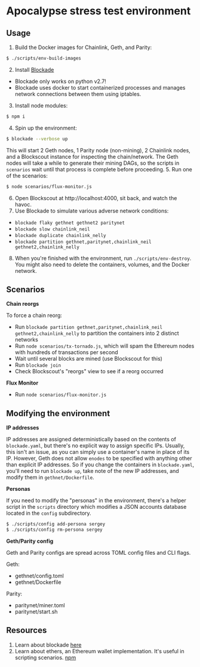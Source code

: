 # Apocalypse stress test environment

## Usage

1. Build the Docker images for Chainlink, Geth, and Parity:

```sh
$ ./scripts/env-build-images
```

2. Install [Blockade](https://github.com/worstcase/blockade)

- Blockade only works on python v2.7!
- Blockade uses docker to start containerized processes and manages network connections between them using iptables.

3. Install node modules:

```sh
$ npm i
```

4. Spin up the environment:

```sh
$ blockade --verbose up
```

This will start 2 Geth nodes, 1 Parity node (non-mining), 2 Chainlink nodes, and a Blockscout instance for inspecting the chain/network.
The Geth nodes will take a while to generate their mining DAGs, so the scripts in `scenarios` wait until that process is complete before proceeding. 5. Run one of the scenarios:

```sh
$ node scenarios/flux-monitor.js
```

6. Open Blockscout at http://localhost:4000, sit back, and watch the havoc.
7. Use Blockade to simulate various adverse network conditions:

- `blockade flaky gethnet gethnet2 paritynet`
- `blockade slow chainlink_neil`
- `blockade duplicate chainlink_nelly`
- `blockade partition gethnet,paritynet,chainlink_neil gethnet2,chainlink_nelly`

8. When you're finished with the environment, run `./scripts/env-destroy`. You might also need to delete the containers, volumes, and the Docker network.

## Scenarios

**Chain reorgs**

To force a chain reorg:

- Run `blockade partition gethnet,paritynet,chainlink_neil gethnet2,chainlink_nelly` to partition the containers into 2 distinct networks
- Run `node scenarios/tx-tornado.js`, which will spam the Ethereum nodes with hundreds of transactions per second
- Wait until several blocks are mined (use Blockscout for this)
- Run `blockade join`
- Check Blockscout's "reorgs" view to see if a reorg occurred

**Flux Monitor**

- Run `node scenarios/flux-monitor.js`

## Modifying the environment

**IP addresses**

IP addresses are assigned deterministically based on the contents of `blockade.yaml`, but there's no explicit way to assign specific IPs. Usually, this isn't an issue, as you can simply use a container's name in place of its IP. However, Geth does not allow `enodes` to be specified with anything other than explicit IP addresses. So if you change the containers in `blockade.yaml`, you'll need to run `blockade up`, take note of the new IP addresses, and modify them in `gethnet/Dockerfile`.

**Personas**

If you need to modify the "personas" in the environment, there's a helper script in the `scripts` directory which modifies a JSON accounts database located in the `config` subdirectory.

```sh
$ ./scripts/config add-persona sergey
$ ./scripts/config rm-persona sergey
```

**Geth/Parity config**

Geth and Parity configs are spread across TOML config files and CLI flags.

Geth:

- gethnet/config.toml
- gethnet/Dockerfile

Parity:

- paritynet/miner.toml
- paritynet/start.sh

## Resources

1. Learn about blockade [here](https://blockade.readthedocs.io/en/latest/)
2. Learn about ethers, an Ethereum wallet implementation. It's useful in scripting scenarios. [npm](https://www.npmjs.com/package/ethers)
